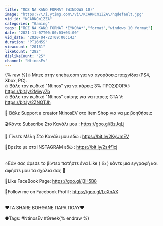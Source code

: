 ```yaml
---
title: "ΠΩΣ ΝΑ ΚΑΝΩ FORMAT (WINDOWS 10)"
image: "https:\/\/i.ytimg.com\/vi\/KCARNCm1ZZA\/hqdefault.jpg"
vid_id: "KCARNCm1ZZA"
categories: "Gaming"
tags: ["ΠΩΣ ΝΑ ΚΑΝΩ FORMAT *ΕΥΚΟΛΑ*","format","windows 10 format"]
date: "2021-11-07T00:00:03+03:00"
vid_date: "2020-04-22T09:00:14Z"
duration: "PT16M5S"
viewcount: "20161"
likeCount: "282"
dislikeCount: "25"
channel: "NtinosEv"
---
```

{% raw %}🔥 Μπες στην eneba.com για να αγοράσεις παιχνίδια (PS4, Xbox, PC).<br />🔥 Βάλε τον κωδικό &quot;Ntinos&quot; για να πάρεις 3% ΠΡΟΣΦΟΡΑ!: <a rel="nofollow" target="blank" href="https://bit.ly/2Miwy7b">https://bit.ly/2Miwy7b</a><br />🔥 Βάλε τον κωδικό &quot;Ntinos&quot; επίσης για να πάρεις GTA V: <a rel="nofollow" target="blank" href="https://bit.ly/2ZNQTJh">https://bit.ly/2ZNQTJh</a><br /><br />🤑 Βάλε Support a creator NtinosEV στο Item Shop για να με βοηθήσεις<br /><br />🎬Κάντε Subscribe Στο Κανάλι μου : <a rel="nofollow" target="blank" href="https://goo.gl/BzJqLj">https://goo.gl/BzJqLj</a>                               <br /><br />🤑 Γίνετε Μέλη Στο Κανάλι μου εδώ : <a rel="nofollow" target="blank" href="https://bit.ly/2KyUmEV">https://bit.ly/2KyUmEV</a><br /><br />🍩Βρείτε με στο INSTAGRAM εδώ : <a rel="nofollow" target="blank" href="https://bit.ly/2s4f1cj">https://bit.ly/2s4f1cj</a><br /><br /><br />⭐Εάν σας άρεσε το βίντεο πατήστε ένα Like ( 👍 ) κάντε μια εγγραφή και αφήστε μου τα σχόλια σας 💖<br /><br />🔎Like FaceBook Page: <a rel="nofollow" target="blank" href="https://goo.gl/j3H5B8">https://goo.gl/j3H5B8</a><br /><br />🔎Follow me on Facebook Profil : <a rel="nofollow" target="blank" href="https://goo.gl/LcXnAX">https://goo.gl/LcXnAX</a><br /><br /><br />❤ΤΑ SHARE ΒΟΗΘΑΝΕ ΠΑΡΑ ΠΟΛΥ❤<br /><br />●Tags: #NtinosEv #Greek{% endraw %}
